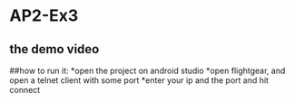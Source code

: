 # AP2-Ex3

## the demo video


##how to run it:
*open the project on android studio
*open flightgear, and open a telnet client with some port
*enter your ip and the port and hit connect
